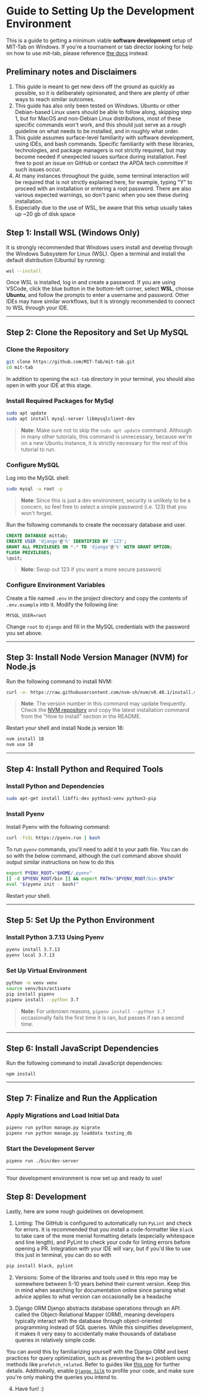 # Guide to Setting Up the Development Environment

This is a guide to getting a minimum viable **software development** setup of MIT-Tab on Windows. If you're a tournament or tab director looking for help on how to use mit-tab, please reference [the docs](https://mit-tab.readthedocs.io/en/latest/) instead.


## Preliminary notes and Disclaimers
1. This guide is meant to get new devs off the ground as quickly as possible, so it is deliberately opinionated, and there are plenty of other ways to reach similar outcomes.
2. This guide has also only been tested on Windows. Ubuntu or other Debian-based Linux users should be able to follow along, skipping step 1, but for MacOS and non-Debian Linux distributions, most of these specific commands won't work, and this should just serve as a rough guideline on what needs to be installed, and in roughly what order.
3. This guide assumes surface-level familiarity with software development, using IDEs, and bash commands. Specific familiarity with these libraries, technologies, and package managers is not strictly required, but may become needed if unexpected issues surface during installation. Feel free to post an issue on GitHub or contact the APDA tech committee if such issues occur.
4. At many instances throughout the guide, some terminal interaction will be required that is not strictly explained here, for example, typing "Y" to proceed with an installation or entering a root password. There are also various expected warnings, so don't panic when you see these during installation.
5. Especially due to the use of WSL, be aware that this setup usually takes up ~20 gb of disk space

## Step 1: Install WSL (Windows Only)

It is strongly recommended that Windows users install and develop through the Windows Subsystem for Linux (WSL). Open a terminal and install the default distribution (Ubuntu) by running:

```bash
wsl --install
```

Once WSL is installed, log in and create a password. If you are using VSCode, click the blue button in the bottom-left corner, select **WSL**, choose **Ubuntu**, and follow the prompts to enter a username and password. Other IDEs may have similar workflows, but it is strongly recommended to connect to WSL through your IDE.

---

## Step 2: Clone the Repository and Set Up MySQL

### Clone the Repository

```bash
git clone https://github.com/MIT-Tab/mit-tab.git
cd mit-tab
```

In addition to opening the `mit-tab` directory in your terminal, you should also open in with your IDE at this stage.

### Install Required Packages for MySql

```bash
sudo apt update
sudo apt install mysql-server libmysqlclient-dev
```
> **Note**: Make sure not to skip the `sudo apt update` command. Although in many other tutorials, this command is unnecessary, because we're on a new Ubuntu instance, it is strictly necessary for the rest of this tutorial to run.


### Configure MySQL

Log into the MySQL shell:

```bash
sudo mysql -u root -p
```

> **Note**: Since this is just a dev environment, security is unlikely to be a concern, so feel free to select a simple password (i.e. 123) that you won't forget.


Run the following commands to create the necessary database and user.

```sql
CREATE DATABASE mittab;
CREATE USER 'django'@'%' IDENTIFIED BY '123';
GRANT ALL PRIVILEGES ON *.* TO 'django'@'%' WITH GRANT OPTION;
FLUSH PRIVILEGES;
\quit;
```
> **Note**: Swap out 123 if you want a more secure password.

### Configure Environment Variables

Create a file named `.env` in the project directory and copy the contents of `.env.example` into it. Modify the following line:

```env
MYSQL_USER=root
```
Change `root` to `django` and fill in the MySQL credentials with the password you set above.

---

## Step 3: Install Node Version Manager (NVM) for Node.js

Run the following command to install NVM:

```bash
curl -o- https://raw.githubusercontent.com/nvm-sh/nvm/v0.40.1/install.sh | bash
```

> **Note**: The version number in this command may update frequently. Check the [NVM repository](https://github.com/nvm-sh/nvm) and copy the latest installation command from the "How to install" section in the README.

Restart your shell and install Node.js version 18:

```bash
nvm install 18
nvm use 18
```

---

## Step 4: Install Python and Required Tools

### Install Python and Dependencies

```bash
sudo apt-get install libffi-dev python3-venv python3-pip
```

### Install Pyenv

Install Pyenv with the following command:

```bash
curl -fsSL https://pyenv.run | bash
```

To run `pyenv` commands, you'll need to add it to your path file. You can do so with the below command, although the curl command above should output similar instructions on how to do this

```bash
export PYENV_ROOT="$HOME/.pyenv"
[[ -d $PYENV_ROOT/bin ]] && export PATH="$PYENV_ROOT/bin:$PATH"
eval "$(pyenv init - bash)"
```

Restart your shell.

---

## Step 5: Set Up the Python Environment

### Install Python 3.7.13 Using Pyenv

```bash
pyenv install 3.7.13
pyenv local 3.7.13
```

### Set Up Virtual Environment

```bash
python -m venv venv
source venv/bin/activate
pip install pipenv
pipenv install --python 3.7
```
> **Note:** For unknown reasons, `pipenv install --python 3.7` occasionally fails the first time it is ran, but passes if ran a second time.

---

## Step 6: Install JavaScript Dependencies

Run the following command to install JavaScript dependencies:

```bash
npm install
```

---

## Step 7: Finalize and Run the Application

### Apply Migrations and Load Initial Data

```bash
pipenv run python manage.py migrate
pipenv run python manage.py loaddata testing_db
```

### Start the Development Server

```bash
pipenv run ./bin/dev-server
```

---

Your development environment is now set up and ready to use! 

## Step 8: Development

Lastly, here are some rough guidelines on development.

1. Linting:
The GitHub is configured to automatically run `PyLint` and check for errors. It is recommended that you install a code-formatter like `black` to take care of the more menial formatting details (especially whitespace and line length), and PyLint to check your code for linting errors before opening a PR. Integration with your IDE will vary, but if you'd like to use this just in terminal, you can do so with 

```bash
pip install black, pylint
```

2. Versions:
Some of the libraries and tools used in this repo may be somewhere between 5-10 years behind their current version. Keep this in mind when searching for documentation online since parsing what advice applies to what version can occasionally be a headache

3. Django ORM 
Django abstracts database operations through an API called the Object-Relational Mapper (ORM), meaning developers typically interact with the database through object-oriented programming instead of SQL queries. While this simplifies development, it makes it very easy to accidentally make thousands of database queries in relatively simple code.

You can avoid this by familiarizing yourself with the Django ORM and best practices for query optimization, such as preventing the `N+1` problem using methods like `prefetch_related`. Refer to guides like [this one](https://medium.com/@RohitPatil18/n-1-problem-in-django-and-solution-3f5307039c06) for further details. Additionally, enable [`Django Silk`](https://medium.com/@sharif-42/profiling-django-application-using-django-silk-62cdea83fb83) to profile your code, and make sure you're only making the queries you intend to.

4. Have fun! :)
